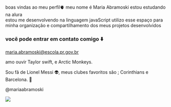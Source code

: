
boas vindas ao meu perfil🫀
meu nome é Maria Abramoski 
estou estudando na alura  
estou me desenvolvendo na linguagem javaScript 
utilizo esse espaço para minha organização e compartilhamento dos meus projetos desenvolvidos 

### vocẽ pode entrar em contato comigo ⬇️ 

maria.abramoski@escola.pr.gov.br 

amo ouvir Taylor swift, e Arctic Monkeys.

Sou fã de Lionel Messi 👽, meus clubes favoritos são ; Corinthians e Barcelona. 💙

@mariaabramoski

![](https://media.tenor.com/eN_4KgMxTjIAAAAC/messi.gif)













